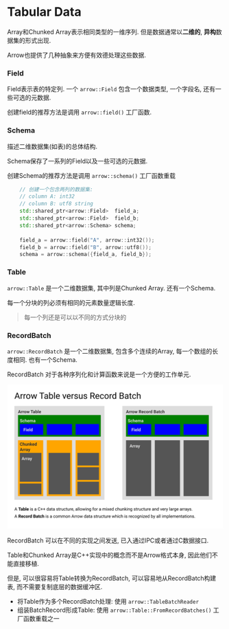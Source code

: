 # Tabular Data

Array和Chunked Array表示相同类型的一维序列.
但是数据通常以**二维的**, **异构**数据集的形式出现.

Arrow也提供了几种抽象来方便有效德处理这些数据.


### Field

Field表示表的特定列. 一个 `arrow::Field` 包含一个数据类型, 一个字段名, 还有一些可选的元数据.

创建field的推荐方法是调用 `arrow::field()` 工厂函数.

### Schema

描述二维数据集(如表)的总体结构.

Schema保存了一系列的Field以及一些可选的元数据.

创建Schema的推荐方法是调用 `arrow::schema()` 工厂函数重载

```cpp
    // 创建一个包含两列的数据集:
    // column A: int32
    // column B: utf8 string
    std::shared_ptr<arrow::Field>  field_a;
    std::shared_ptr<arrow::Field>  field_b;
    std::shared_ptr<arrow::Schema> schema;

    field_a = arrow::field("A", arrow::int32());
    field_b = arrow::field("B", arrow::utf8());
    schema = arrow::schema({field_a, field_b});
```


### Table

`arrow::Table` 是一个二维数据集, 其中列是Chunked Array. 还有一个Schema.

每一个分块的列必须有相同的元素数量逻辑长度.
> 每一个列还是可以以不同的方式分块的


### RecordBatch

`arrow::RecordBatch` 是一个二维数据集, 包含多个连续的Array, 每一个数组的长度相同. 也有一个Schema.

RecordBatch 对于各种序列化和计算函数来说是一个方便的工作单元.

![Table vs RecordBatch](./images/tables-versus-record-batches.svg)


RecordBatch 可以在不同的实现之间发送, 已入通过IPC或者通过C数据接口.

Table和Chunked Array是C++实现中的概念而不是Arrow格式本身, 因此他们不能直接移植.

但是, 可以很容易将Table转换为RecordBatch, 可以容易地从RecordBatch构建表, 而不需要复制底层的数据缓冲区.

- 将Table作为多个RecordBatch处理: 使用 `arrow::TableBatchReader`
- 组装BatchRecord形成Table: 使用 `arrow::Table::FromRecordBatches()` 工厂函数重载之一
